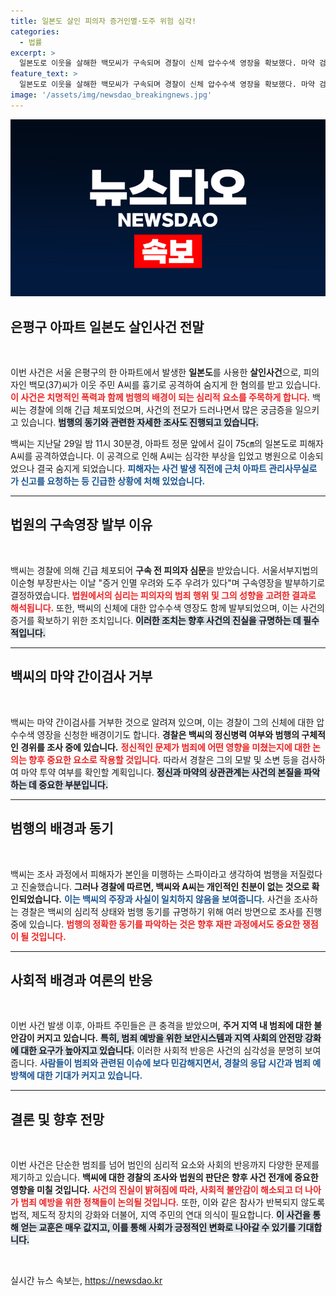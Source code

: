 ```yaml
---
title: 일본도 살인 피의자 증거인멸·도주 위험 심각!
categories:
  - 법률
excerpt: >
  일본도로 이웃을 살해한 백모씨가 구속되며 경찰이 신체 압수수색 영장을 확보했다. 마약 검사 거부로 더 심각한 조사가 진행 중인 백씨의 범행 배경은 무엇일까? 궁금증을 자아내는 사건의 전말을 확인해보세요!
feature_text: >
  일본도로 이웃을 살해한 백모씨가 구속되며 경찰이 신체 압수수색 영장을 확보했다. 마약 검사 거부로 더 심각한 조사가 진행 중인 백씨의 범행 배경은 무엇일까? 궁금증을 자아내는 사건의 전말을 확인해보세요!
image: '/assets/img/newsdao_breakingnews.jpg'
---
```


<p><img src="/assets/img/newsdao_breakingnews.jpg" alt="pcversion 속보" /></p>

<h2 data-ke-size="size26">은평구 아파트 일본도 살인사건 전말</h2>

<p data-ke-size="size16">&nbsp;</p>

<p>이번 사건은 서울 은평구의 한 아파트에서 발생한 <b>일본도</b>를 사용한 <b>살인사건</b>으로, 피의자인 백모(37)씨가 이웃 주민 A씨를 흉기로 공격하여 숨지게 한 혐의를 받고 있습니다. <b><span style="color: #ee2323;">이 사건은 치명적인 폭력과 함께 범행의 배경이 되는 심리적 요소를 주목하게 합니다.</span></b> 백씨는 경찰에 의해 긴급 체포되었으며, 사건의 전모가 드러나면서 많은 궁금증을 일으키고 있습니다. <b><span style="background-color: #21538527;">범행의 동기와 관련한 자세한 조사도 진행되고 있습니다.</span></b> </p>

<p>백씨는 지난달 29일 밤 11시 30분경, 아파트 정문 앞에서 길이 75㎝의 일본도로 피해자 A씨를 공격하였습니다. 이 공격으로 인해 A씨는 심각한 부상을 입었고 병원으로 이송되었으나 결국 숨지게 되었습니다. <b><span style="color: #1a5490;">피해자는 사건 발생 직전에 근처 아파트 관리사무실로 가 신고를 요청하는 등 긴급한 상황에 처해 있었습니다.</span></b> </p>

<hr>

<h2 data-ke-size="size26">법원의 구속영장 발부 이유</h2>

<p data-ke-size="size16">&nbsp;</p>

<p>백씨는 경찰에 의해 긴급 체포되어 <b>구속 전 피의자 심문</b>을 받았습니다. 서울서부지법의 이순형 부장판사는 이날 "증거 인멸 우려와 도주 우려가 있다"며 구속영장을 발부하기로 결정하였습니다. <b><span style="color: #ee2323;">법원에서의 심리는 피의자의 범죄 행위 및 그의 성향을 고려한 결과로 해석됩니다.</span></b> 또한, 백씨의 신체에 대한 압수수색 영장도 함께 발부되었으며, 이는 사건의 증거를 확보하기 위한 조치입니다. <b><span style="background-color: #21538527;">이러한 조치는 향후 사건의 진실을 규명하는 데 필수적입니다.</span></b></p>

<hr>

<h2 data-ke-size="size26">백씨의 마약 간이검사 거부</h2>

<p data-ke-size="size16">&nbsp;</p>

<p>백씨는 마약 간이검사를 거부한 것으로 알려져 있으며, 이는 경찰이 그의 신체에 대한 압수수색 영장을 신청한 배경이기도 합니다. <b>경찰은 백씨의 정신병력 여부와 범행의 구체적인 경위를 조사 중에 있습니다.</b> <b><span style="color: #ee2323;">정신적인 문제가 범죄에 어떤 영향을 미쳤는지에 대한 논의는 향후 중요한 요소로 작용할 것입니다.</span></b> 따라서 경찰은 그의 모발 및 소변 등을 검사하여 마약 투약 여부를 확인할 계획입니다. <b><span style="background-color: #21538527;">정신과 마약의 상관관계는 사건의 본질을 파악하는 데 중요한 부분입니다.</span></b> </p>

<hr>

<h2 data-ke-size="size26">범행의 배경과 동기</h2>

<p data-ke-size="size16">&nbsp;</p>

<p>백씨는 조사 과정에서 피해자가 본인을 미행하는 스파이라고 생각하여 범행을 저질렀다고 진술했습니다. <b>그러나 경찰에 따르면, 백씨와 A씨는 개인적인 친분이 없는 것으로 확인되었습니다.</b> <b><span style="color: #1a5490;">이는 백씨의 주장과 사실이 일치하지 않음을 보여줍니다.</span></b> 사건을 조사하는 경찰은 백씨의 심리적 상태와 범행 동기를 규명하기 위해 여러 방면으로 조사를 진행 중에 있습니다. <b><span style="color: #ee2323;">범행의 정확한 동기를 파악하는 것은 향후 재판 과정에서도 중요한 쟁점이 될 것입니다.</span></b> </p>

<hr>

<h2 data-ke-size="size26">사회적 배경과 여론의 반응</h2>

<p data-ke-size="size16">&nbsp;</p>

<p>이번 사건 발생 이후, 아파트 주민들은 큰 충격을 받았으며, <b>주거 지역 내 범죄에 대한 불안감이 커지고 있습니다.</b> <b><span style="background-color: #21538527;">특히, 범죄 예방을 위한 보안시스템과 지역 사회의 안전망 강화에 대한 요구가 높아지고 있습니다.</span></b> 이러한 사회적 반응은 사건의 심각성을 분명히 보여줍니다. <b><span style="color: #1a5490;">사람들이 범죄와 관련된 이슈에 보다 민감해지면서, 경찰의 응답 시간과 범죄 예방책에 대한 기대가 커지고 있습니다.</span></b> </p>

<hr>

<h2 data-ke-size="size26">결론 및 향후 전망</h2>

<p data-ke-size="size16">&nbsp;</p>

<p>이번 사건은 단순한 범죄를 넘어 범인의 심리적 요소와 사회의 반응까지 다양한 문제를 제기하고 있습니다. <b>백씨에 대한 경찰의 조사와 법원의 판단은 향후 사건 전개에 중요한 영향을 미칠 것입니다.</b> <b><span style="color: #ee2323;">사건의 진실이 밝혀짐에 따라, 사회적 불안감이 해소되고 더 나아가 범죄 예방을 위한 정책들이 논의될 것입니다.</span></b> 또한, 이와 같은 참사가 반복되지 않도록 법적, 제도적 장치의 강화와 더불어, 지역 주민의 연대 의식이 필요합니다. <b><span style="background-color: #21538527;">이 사건을 통해 얻는 교훈은 매우 값지고, 이를 통해 사회가 긍정적인 변화로 나아갈 수 있기를 기대합니다.</span></b> </p>

<p data-ke-size="size16">&nbsp;</p>
실시간 뉴스 속보는, <a href="https://newsdao.kr" rel="dofollow">https://newsdao.kr</a>


